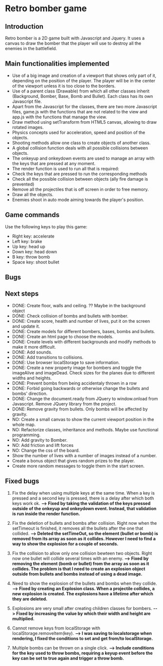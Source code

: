 # Retro bomber game

## Introduction

Retro bomber is a 2D game built with Javascript and Jquery. It uses a canvas to draw the bomber that the player will use to destroy all the enemies in the battlefield.

## Main functionalities implemented

* Use of a big image and creation of a viewport that shows only part of it, depending on the position of the player. The player will be in the center of the viewport unless it is too close to the borders.
* Use of a parent class (Drawable) from which all other classes inherit (Background, Bomber, Base, Bomb and Bullet). Each class has its own Javascript file. 
* Apart from the Javascript for the classes, there are two more Javascript files, game.js with the functions that are not related to the view and app.js with the functions that manage the view.
* Draw method using setTransform from HTML5 canvas, allowing to draw rotated images.
* Physics concepts used for acceleration, speed and position of the objects.
* Shooting methods allow one class to create objects of another class.
* A global collision function deals with all possible collisions between objects.
* The onkeyup and onkeydown events are used to manage an array with the keys that are pressed at any moment.
* The render function is used to run all that is required:
 * Check the keys that are pressed to run the corresponding methods
 * Check all the possible collision between objects (ally fire damage is prevented)  
 * Remove all the projectiles that is off screen in order to free memory.
 * Draw all the objects.
* Enemies shoot in auto mode aiming towards the player's position.

## Game commands

Use the following keys to play this game:
* Right key: accelerate
* Left key: brake
* Up key: head up
* Down key: head down
* B key: throw bomb
* Space key: shoot bullet

## Bugs


## Next steps

* DONE: Create floor, walls and ceiling. ?? Maybe in the background object
* DONE: Check collision of bombs and bullets with bomber.
* DONE: Create score, health and number of lives, put it on the screen and update it.
* DONE: Create models for different bombers, bases, bombs and bullets.
* DONE: Create an html page to choose the models.
* DONE: Create levels with different backgrounds and modify methods to make it more difficult.
* DONE: Add sounds.
* DONE: Add transitions to collisions.
* DONE: Use browser localStorage to save information.
* DONE: Create a new property image for bombers and toggle the imageAlive and imageDead. Check sizes for the planes due to different widths and heights.
* DONE: Prevent bombs from being accidentaly thrown in a row 
* DONE: Forbid going backwards or otherwise change the bullets and bombs' direction.
* DONE: Change the document.ready from JQuery to window.onload from Javascript. Remove JQuery library from the project.
* DONE: Remove gravity from bullets. Only bombs will be affected by gravity. 
* NO: Create a small canvas to show the current viewport position in the whole map.
* NO: Refactorize classes, inheritance and methods. Maybe use functional programming.
* NO: Add gravity to Bomber.
* NO: Add friction and lift forces
* NO: Change the css of the board.
* Show the number of lives with a number of images instead of a number. 
* Create a bonus object that gives random prizes to the player.
* Create more random messages to toggle them in the start screen.

## Fixed bugs

1. Fix the delay when using multiple keys at the same time. When a key is pressed and a second key is pressed, there is a delay after which both keys work ok. __--> Fixed by taking the validation of the keys pressed outside of the onkeyup and onkeydown event. Instead, that validation is run inside the render function.__  

2. Fix the deletion of bullets and bombs after collision. Right now when the setTimeout is finished, it removes all the bullets after the one that collided. __--> Deleted the setTimeOut, so the element (bullet or bomb) is removed from its array as soon as it collides. However I need to find a way to show the explosion for a couple of seconds.__

3. Fix the collision to allow only one collision bewteen two objects. Right now one bullet will collide several times with an enemy. __--> Fixed by removing the element (bomb or bullet) from the array as soon as it collides. The problem is that I need to create an explosion object outside from bullets and bombs instead of using a dead image.__

4. Need to show the explosion of the bullets and bombs when they collide. __--> Fixed by creating an Explosion class. When a projectile collides, a new explosion is created. The explosions have a lifetime after which they are deleted.__

5. Explosions are very small after creating children classes for bombers. __--> Fixed by increasing the value by which their width and height are multiplied.__

6. Cannot remove keys from localStorage with localStorage.removeItem(key). __--> I was saving to localstorage when rendering, I fixed the conditions to set and get from/to localStorage.__

7. Multiple bombs can be thrown on a single click. __--> Include conditions for the key used to throw bombs, requiring a keyup event before the key can be set to true again and trigger a throw bomb.__


